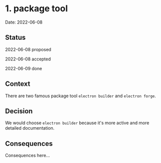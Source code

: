 # 1. package tool

Date: 2022-06-08

## Status

2022-06-08 proposed

2022-06-08 accepted

2022-06-09 done

## Context

There are two famous package tool `electron builder` and `electron forge`.

## Decision

We would choose `electron builder` because it's more active and more detailed documentation.

## Consequences

Consequences here...
